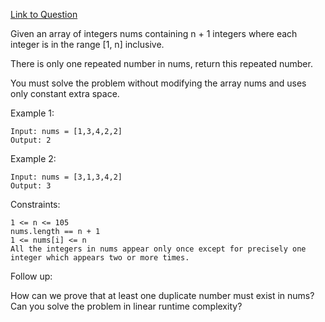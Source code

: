 [Link to Question](https://leetcode.com/explore/interview/card/top-interview-questions-hard/116/array-and-strings/834/)




Given an array of integers nums containing n + 1 integers where each integer is in the range [1, n] inclusive.

There is only one repeated number in nums, return this repeated number.

You must solve the problem without modifying the array nums and uses only constant extra space.

 

Example 1:
```
Input: nums = [1,3,4,2,2]
Output: 2
```
Example 2:
```
Input: nums = [3,1,3,4,2]
Output: 3
 ```

Constraints:
```
1 <= n <= 105
nums.length == n + 1
1 <= nums[i] <= n
All the integers in nums appear only once except for precisely one integer which appears two or more times.
 ```

Follow up:

How can we prove that at least one duplicate number must exist in nums?
Can you solve the problem in linear runtime complexity?